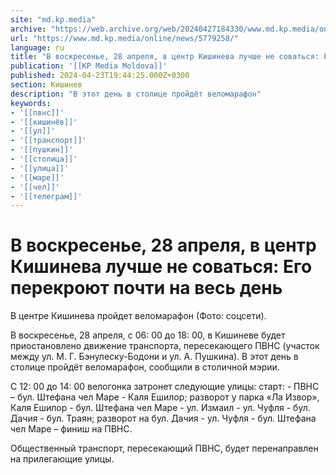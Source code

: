 ```yaml
---
site: "md.kp.media"
archive: "https://web.archive.org/web/20240427184330/www.md.kp.media/online/news/5779258/"
url: "https://www.md.kp.media/online/news/5779258/"
language: ru
title: "В воскресенье, 28 апреля, в центр Кишинева лучше не соваться: Его перекроют почти на весь день"
publication: '[[KP Media Moldova]]'
published: 2024-04-23T19:44:25.000Z+0300
section: Кишинев
description: "В этот день в столице пройдёт веломарафон"
keywords:
- '[[пвнс]]'
- '[[кишинёв]]'
- '[[ул]]'
- '[[транспорт]]'
- '[[пушкин]]'
- '[[столица]]'
- '[[улица]]'
- '[[маре]]'
- '[[чел]]'
- '[[телеграм]]'
---
```


# В воскресенье, 28 апреля, в центр Кишинева лучше не соваться: Его перекроют почти на весь день

В центре Кишинева пройдет веломарафон (Фото: соцсети).

В воскресенье, 28 апреля, с 06: 00 до 18: 00, в Кишиневе будет приостановлено движение транспорта, пересекающего ПВНС (участок между ул. М. Г. Бэнулеску-Бодони и ул. А. Пушкина). В этот день в столице пройдёт веломарафон, сообщили в столичной мэрии.

С 12: 00 до 14: 00 велогонка затронет следующие улицы: старт: - ПВНС – бул. Штефана чел Маре - Каля Ешилор; разворот у парка «Ла Извор», Каля Ешилор - бул. Штефана чел Маре - ул. Измаил - ул. Чуфля - бул. Дачия - бул. Траян; разворот на бул. Дачия - ул. Чуфля - бул. Штефана чел Маре – финиш на ПВНС.

Общественный транспорт, пересекающий ПВНС, будет перенаправлен на прилегающие улицы.